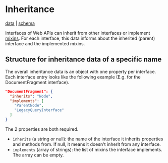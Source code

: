 # Inheritance

[data](https://github.com/mdn/data/blob/master/api/inheritance.json) |
[schema](https://github.com/mdn/data/blob/master/css/inheritance.schema.json)

Interfaces of Web APIs can inherit from other interfaces or implement [mixins](https://developer.mozilla.org/en-US/docs/Glossary/Mixin). For each interface, this data informs about the inherited (parent) interface and the implemented mixins.

## Structure for inheritance data of a specific name

The overall inheritance data is an object with one property per interface.
Each interface entry looks like the following example (E.g. for the DocumentFragment interface).

```json
"DocumentFragment": {
  "inherits": "Node",
  "implements": [
    "ParentNode",
    "LegacyQueryInterface"
  ]
}
```

The 2 properties are both required.
* `inherits` (a string or null): the name of the interface it inherits properties and methods from. If null, it means it doesn't inherit from any interface.
* `implements` (array of strings): the list of mixins the interface implements. The array can be empty.
